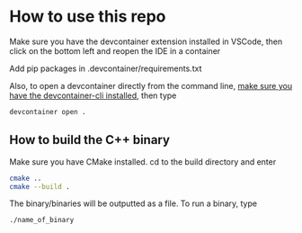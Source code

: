 # How to use this repo
Make sure you have the devcontainer extension installed in VSCode, then click on the bottom left and reopen the IDE in a container

Add pip packages in .devcontainer/requirements.txt

Also, to open a devcontainer directly from the command line, [make sure you have the devcontainer-cli installed](https://code.visualstudio.com/docs/devcontainers/devcontainer-cli), then type
```bash
devcontainer open .
```

## How to build the C++ binary

Make sure you have CMake installed. cd to the build directory and enter
```bash
cmake ..
cmake --build .
```

The binary/binaries will be outputted as a file. To run a binary, type 
```bash
./name_of_binary
```

